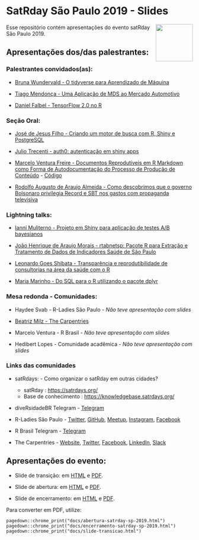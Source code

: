 # SatRday São Paulo 2019 - Slides

<img src="https://raw.githubusercontent.com/satRdays/saopaulo2019_slides/master/docs/img/satrdaysp.png" height="100"  align="right">

Esse repositório contém apresentações do evento satRday São Paulo 2019.


## Apresentações dos/das palestrantes:

### Palestrantes convidados(as):

- [Bruna Wundervald - O tidyverse para Aprendizado de Máquina](http://brunaw.com/slides/satrday-sp/tidyverse-para-AM.html#1)

- [Tiago Mendonça - Uma Aplicação de MDS ao Mercado Automotivo](https://tiagomendonca.github.io/satrday19/#1)

- [Daniel Falbel - TensorFlow 2.0 no R](https://dfalbel.github.io/talks/2019-11-satrday)

### Seção Oral:
- [José de Jesus Filho - Criando um motor de busca com R, Shiny e PostgreSQL](https://jjesusfilho.github.io/FullTextSearch/)

- [Julio Trecenti - auth0: autenticação em shiny apps](https://jtrecenti.github.io/slides/satrday/)

- [Marcelo Ventura Freire - Documentos Reprodutíveis em R Markdown como Forma de Autodocumentação do Processo de Produção de Conteúdo](https://satrdays.github.io/saopaulo2019_slides//slides_talks/marcelo_ventura.html#1) - [Código](https://github.com/zyxdef/DoctoReprodutRMarkdown)

- [Rodolfo Augusto de Araujo Almeida - Como descobrimos que o governo Bolsonaro privilegia Record e SBT nos gastos com propaganda televisiva](https://docs.google.com/presentation/d/1my3IDNKiR-nick4QKGdtqRQnymap_xMuGzjn_ywGOiM/edit?usp=sharing)



### Lightning talks:

- [Ianní Muliterno - Projeto em Shiny para aplicação de testes A/B bayesianos](https://github.com/satRdays/saopaulo2019_slides/blob/master/docs/slides_talks/ianni_multiterno.pdf)

- [João Henrique de Araujo Morais - rtabnetsp: Pacote R para Extração e Tratamento de Dados de Indicadores Saúde de São Paulo](https://docs.google.com/presentation/d/1lRmWKIH_dlOLyoRSv4piO-t_JOK8p29tNvUHmEBdm1s/edit?usp=sharing)

- [Leonardo Goes Shibata - Transparência e reprodutibilidade de consultorias na área da saúde com o R](https://leonardoshibata.github.io/satRday-2019/)

- [Maria Marinho - Do SQL para o R utilizando o pacote dplyr](http://bit.ly/satRdaySP_SQL_R)


### Mesa redonda - Comunidades:

- Haydee Svab - R-Ladies São Paulo - *Não teve apresentação com slides*

- [Beatriz Milz - The Carpentries](https://beatrizmilz.github.io/slides_satRday_Carpentries/)

- Marcelo Ventura - R Brasil - *Não teve apresentação com slides*

- Hedibert Lopes - Comunidade acadêmica - *Não teve apresentação com slides*


### Links das comunidades

- satRdays: - Como organizar o satRday em outras cidades?
  + satRday : https://satrdays.org/ 
  + Base de conhecimento : https://knowledgebase.satrdays.org/
  
  
-  diveRsidadeBR Telegram - [Telegram](https://t.me/diveRsidadeBR)
  
- R-Ladies São Paulo - [Twitter](https://twitter.com/RLadiesSaoPaulo), [GitHub](https://github.com/rladies/meetup-presentations_sao-paulo), [Meetup](https://www.meetup.com/R-Ladies-Sao-Paulo), [Instagram](http://instagram.com/RLadiesSaoPaulo), [Facebook](http://facebook.com/RLadiesSaoPaulo)

- R Brasil Telegram - [Telegram](https://t.me/rbrasiloficial)

- The Carpentries - [Website](https://carpentries.org/), [Twitter](https://twitter.com/thecarpentries), [Facebook](https://www.facebook.com/carpentries/), [LinkedIn](https://www.linkedin.com/company/the-carpentries/), [Slack](https://swc-slack-invite.herokuapp.com/)


## Apresentações do evento:

- Slide de transição: em [HTML](https://satRdays.github.io/saopaulo2019_slides/slide-transicao.html) e [PDF](https://satRdays.github.io/saopaulo2019_slides/slide-transicao.pdf).


- Slide de abertura: em [HTML](https://satRdays.github.io/saopaulo2019_slides/abertura-satrday-sp-2019.html) e [PDF](https://satRdays.github.io/saopaulo2019_slides/abertura-satrday-sp-2019.pdf).


- Slide de encerramento: em [HTML](https://satRdays.github.io/saopaulo2019_slides/encerramento-satrday-sp-2019.html) e [PDF](https://satRdays.github.io/saopaulo2019_slides/encerramento-satrday-sp-2019.pdf).

Para converter em PDF, utilize:

```
pagedown::chrome_print("docs/abertura-satrday-sp-2019.html")
pagedown::chrome_print("docs/encerramento-satrday-sp-2019.html")
pagedown::chrome_print("docs/slide-transicao.html")
```
